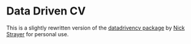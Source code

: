 # Data Driven CV

This is a slightly rewritten version of the [datadrivencv package](https://github.com/nstrayer/datadrivencv) by
[Nick Strayer](https://github.com/nstrayer) for personal use.
